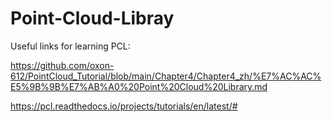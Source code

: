 # Point-Cloud-Libray
Useful links for learning PCL:

https://github.com/oxon-612/PointCloud_Tutorial/blob/main/Chapter4/Chapter4_zh/%E7%AC%AC%E5%9B%9B%E7%AB%A0%20Point%20Cloud%20Library.md

https://pcl.readthedocs.io/projects/tutorials/en/latest/#
